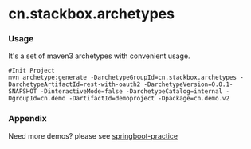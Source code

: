 cn.stackbox.archetypes
===


### Usage

It's a set of maven3 archetypes with convenient usage.


```
#Init Project
mvn archetype:generate -DarchetypeGroupId=cn.stackbox.archetypes -DarchetypeArtifactId=rest-with-oauth2 -DarchetypeVersion=0.0.1-SNAPSHOT -DinteractiveMode=false -DarchetypeCatalog=internal -DgroupId=cn.demo -DartifactId=demoproject -Dpackage=cn.demo.v2
```

### Appendix

Need more demos? please see [springboot-practice](https://github.com/superalsrk/springboot-practice)


